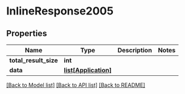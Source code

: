 # InlineResponse2005

## Properties
Name | Type | Description | Notes
------------ | ------------- | ------------- | -------------
**total_result_size** | **int** |  | 
**data** | [**list[Application]**](Application.md) |  | 

[[Back to Model list]](../README.md#documentation-for-models) [[Back to API list]](../README.md#documentation-for-api-endpoints) [[Back to README]](../README.md)


